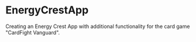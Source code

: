 # EnergyCrestApp
 Creating an Energy Crest App with additional functionality for the card game "CardFight Vanguard".
